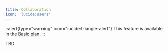 ```yaml
---
title: Collaboration
icon: 'lucide:users'
---
```


::alert{type="warning" icon="lucide:triangle-alert"}
  This feature is available in the [Basic plan](https://heyform.net/pricing).
::

TBD